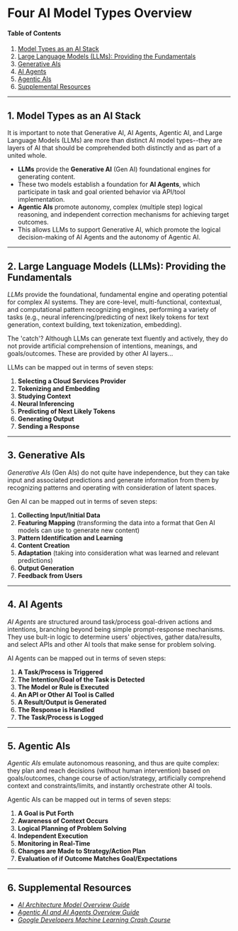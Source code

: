 # Four AI Model Types Overview

#### Table of Contents

1. [Model Types as an AI Stack](#aistack)
2. [Large Language Models (LLMs): Providing the Fundamentals](#llm)
3. [Generative AIs](#generative)
4. [AI Agents](#aiagents)
5. [Agentic AIs](#agentic)
6. [Supplemental Resources](#supplemental)

<hr />

## 1. <a name="aistack">Model Types as an AI Stack</a>

It is important to note that Generative AI, AI Agents, Agentic AI, and Large Language Models (LLMs) are more than distinct AI model types--they are layers of AI that should be comprehended both distinctly and as part of a united whole.

* **LLMs** provide the **Generative AI** (Gen AI) foundational engines for generating content.
* These two models establish a foundation for **AI Agents**, which participate in task and goal oriented behavior via API/tool implementation.
* **Agentic AIs** promote autonomy, complex (multiple step) logical reasoning, and independent correction mechanisms for achieving target outcomes. 
* This allows LLMs to support Generative AI, which promote the logical decision-making of AI Agents and the autonomy of Agentic AI. 

<hr />

## 2. <a name="llm">Large Language Models (LLMs): Providing the Fundamentals</a>

*LLMs* provide the foundational, fundamental engine and operating potential for complex AI systems. They are core-level, multi-functional, contextual, and computational pattern recognizing engines, performing a variety of tasks (e.g., neural inferencing/predicting of next likely tokens for text generation, context building, text tokenization, embedding).

The 'catch'? Although LLMs can generate text fluently and actively, they do not provide artificial comprehension of intentions, meanings, and goals/outcomes. These are provided by other AI layers...

LLMs can be mapped out in terms of seven steps:

1) **Selecting a Cloud Services Provider**
2) **Tokenizing and Embedding**
3) **Studying Context**
4) **Neural Inferencing**
5) **Predicting of Next Likely Tokens**
6) **Generating Output**
7) **Sending a Response**

<hr />

## 3. <a name="generative">Generative AIs</a>

*Generative AIs* (Gen AIs) do not quite have independence, but they can take input and associated predictions and generate information from them by recognizing patterns and operating with consideration of latent spaces.

Gen AI can be mapped out in terms of seven steps:

1) **Collecting Input/Initial Data**
2) **Featuring Mapping** (transforming the data into a format that Gen AI models can use to generate new content)
3) **Pattern Identification and Learning**
4) **Content Creation**
5) **Adaptation** (taking into consideration what was learned and relevant predictions)
6) **Output Generation**
7) **Feedback from Users**

<hr />

## 4. <a name="aiagents">AI Agents</a>

*AI Agents* are structured around task/process goal-driven actions and intentions, branching beyond being simple prompt-response mechanisms. They use bult-in logic to determine users' objectives, gather data/results, and select APIs and other AI tools that make sense for problem solving.

AI Agents can be mapped out in terms of seven steps:

1) **A Task/Process is Triggered**
2) **The Intention/Goal of the Task is Detected**
3) **The Model or Rule is Executed**
4) **An API or Other AI Tool is Called**
5) **A Result/Output is Generated**
6) **The Response is Handled**
7) **The Task/Process is Logged**

<hr />

## 5. <a name="agentic">Agentic AIs</a>

*Agentic AIs* emulate autonomous reasoning, and thus are quite complex: they plan and reach decisions (without human intervention) based on goals/outcomes, change course of action/strategy, artificially comprehend context and constraints/limits, and instantly orchestrate other AI tools.

Agentic AIs can be mapped out in terms of seven steps:

1) **A Goal is Put Forth**
2) **Awareness of Context Occurs**
3) **Logical Planning of Problem Solving**
4) **Independent Execution**
5) **Monitoring in Real-Time**
6) **Changes are Made to Strategy/Action Plan**
7) **Evaluation of if Outcome Matches Goal/Expectations**

<hr />

## 6. <a name="supplemental">Supplemental Resources</a>

* *[AI Architecture Model Overview Guide](https://github.com/chaseofthejungle/AI-Architecture-Model-Overview)*
* *[Agentic AI and AI Agents Overview Guide](https://github.com/chaseofthejungle/agentic-ai-and-ai-agents-overview)*
* *[Google Developers Machine Learning Crash Course](https://developers.google.com/machine-learning/crash-course)*
